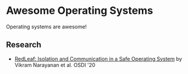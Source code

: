 # Awesome Operating Systems

Operating systems are awesome!

## Research

* [RedLeaf: Isolation and Communication in a Safe Operating System](https://www.usenix.org/conference/osdi20/presentation/narayanan-vikram) by Vikram Narayanan et al. OSDI '20

